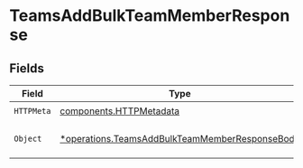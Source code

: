 # TeamsAddBulkTeamMemberResponse


## Fields

| Field                                                                                                           | Type                                                                                                            | Required                                                                                                        | Description                                                                                                     |
| --------------------------------------------------------------------------------------------------------------- | --------------------------------------------------------------------------------------------------------------- | --------------------------------------------------------------------------------------------------------------- | --------------------------------------------------------------------------------------------------------------- |
| `HTTPMeta`                                                                                                      | [components.HTTPMetadata](../../models/components/httpmetadata.md)                                              | :heavy_check_mark:                                                                                              | N/A                                                                                                             |
| `Object`                                                                                                        | [*operations.TeamsAddBulkTeamMemberResponseBody](../../models/operations/teamsaddbulkteammemberresponsebody.md) | :heavy_minus_sign:                                                                                              | The request has succeeded.                                                                                      |